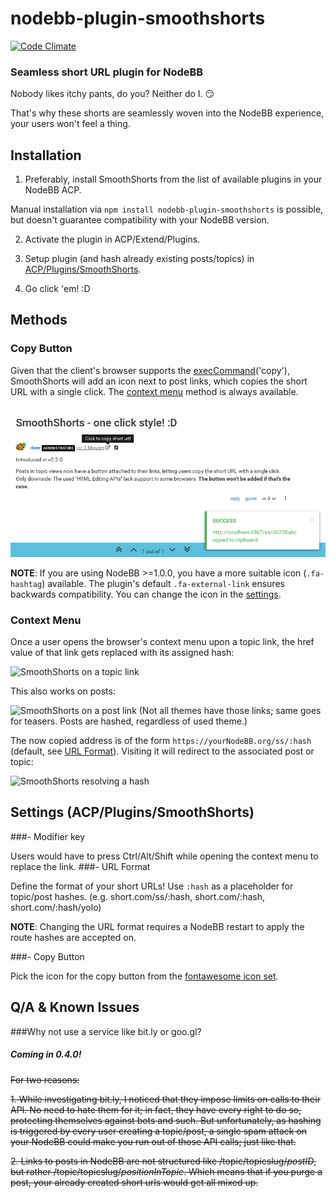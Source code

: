 ﻿# nodebb-plugin-smoothshorts

[![Code Climate](https://codeclimate.com/github/rbeer/nodebb-plugin-smoothshorts/badges/gpa.svg)](https://codeclimate.com/github/rbeer/nodebb-plugin-smoothshorts)

### Seamless short URL plugin for NodeBB
Nobody likes itchy pants, do you? Neither do I. :smirk:

That's why these shorts are seamlessly woven into the NodeBB experience, your users won't feel a thing.

## Installation
1. Preferably, install SmoothShorts from the list of available plugins in your NodeBB ACP.

  Manual installation via `npm install nodebb-plugin-smoothshorts` is possible, but doesn't guarantee compatibility with your NodeBB version.

2. Activate the plugin in ACP/Extend/Plugins.

3. Setup plugin (and hash already existing posts/topics) in [ACP/Plugins/SmoothShorts](#settings-acppluginssmoothshorts).

4. Go click 'em! :D

## Methods

### Copy Button

Given that the client's browser supports the [execCommand](https://developer.mozilla.org/en-US/docs/Web/API/Document/execCommand "execCommand documentation at MDN")('copy'), SmoothShorts will add an icon next to post links, which copies the short URL with a single click. The [context menu](#context-menu) method is always available.

![SmoothShorts one-click button](assets/copyButton.png)

**NOTE**: If you are using NodeBB >=1.0.0, you have a more suitable icon (`.fa-hashtag`) available. The plugin's default `.fa-external-link` ensures backwards compatibility. You can change the icon in the [settings](#--copy-button).

### Context Menu

Once a user opens the browser's context menu upon a topic link, the href value of that link gets replaced with its assigned hash:

![SmoothShorts on a topic link](assets/onTopic.png?raw=true "SmoothShorts on a topic link")

This also works on posts:

![SmoothShorts on a post link](assets/onPost.png?raw=true "SmoothShorts on a post link")
(Not all themes have those links; same goes for teasers. Posts are hashed, regardless of used theme.)

The now copied address is of the form `https://yourNodeBB.org/ss/:hash` (default, see [URL Format](#--url-format)). Visiting it will redirect to the associated post or topic:

![SmoothShorts resolving a hash](assets/resolving.png?raw=true "SmoothShorts resolving a hash")

## Settings (ACP/Plugins/SmoothShorts)

###- Modifier key
  
  Users would have to press Ctrl/Alt/Shift while opening the context menu to replace the link.
###- URL Format

  Define the format of your short URLs! Use `:hash` as a placeholder for topic/post hashes.
  (e.g. short.com/ss/:hash, short.com/:hash, short.com/:hash/yolo)
  
  **NOTE**: Changing the URL format requires a NodeBB restart to apply the route hashes are accepted on.

###- Copy Button

Pick the icon for the copy button from the [fontawesome icon set](http://fontawesome.io/cheatsheet/).

## Q/A & Known Issues
###Why not use a service like bit.ly or goo.gl?
##### Coming in 0.4.0!

~~For two reasons:~~

~~1. While investigating bit.ly, I noticed that they impose limits on calls to their API. No need to hate them for it; in fact, they have every right to do so, protecting themselves against bots and such. But unfortunately, as hashing is triggered by every user creating a topic/post, a single spam attack on your NodeBB could make you run out of those API calls; just like that.~~

~~2. Links to posts in NodeBB are not structured like /topic/topicslug/*postID*, but rather /topic/topicslug/*positionInTopic*. Which means that if you purge a post, your already created short urls would get all mixed up.~~
